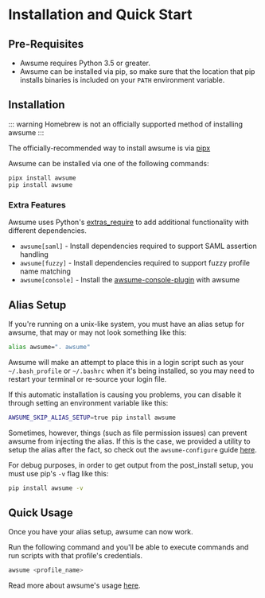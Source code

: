 # Installation and Quick Start

## Pre-Requisites

- Awsume requires Python 3.5 or greater.
- Awsume can be installed via pip, so make sure that the location that pip installs binaries is included on your `PATH` environment variable.

## Installation

::: warning
Homebrew is not an officially supported method of installing awsume
:::

The officially-recommended way to install awsume is via [pipx](https://pipxproject.github.io/pipx/)

Awsume can be installed via one of the following commands:

```
pipx install awsume
pip install awsume
```

### Extra Features

Awsume uses Python's [extras_require](https://setuptools.readthedocs.io/en/latest/setuptools.html#declaring-extras-optional-features-with-their-own-dependencies) to add additional functionality with different dependencies.

- `awsume[saml]` - Install dependencies required to support SAML assertion handling
- `awsume[fuzzy]` - Install dependencies required to support fuzzy profile name matching
- `awsume[console]` - Install the [awsume-console-plugin](https://github.com/trek10inc/awsume-console-plugin) with awsume

## Alias Setup

If you're running on a unix-like system, you must have an alias setup for awsume, that may or may not look something like this:

```bash
alias awsume=". awsume"
```

Awsume will make an attempt to place this in a login script such as your `~/.bash_profile` or `~/.bashrc` when it's being installed, so you may need to restart your terminal or re-source your login file.

If this automatic installation is causing you problems, you can disable it through setting an environment variable like this:

```bash
AWSUME_SKIP_ALIAS_SETUP=true pip install awsume
```

Sometimes, however, things (such as file permission issues) can prevent awsume from injecting the alias. If this is the case, we provided a utility to setup the alias after the fact, so check out the `awsume-configure` guide [here](../utilities/awsume-configure.md).

For debug purposes, in order to get output from the post_install setup, you must use pip's `-v` flag like this:

```bash
pip install awsume -v
```

## Quick Usage

Once you have your alias setup, awsume can now work.

Run the following command and you'll be able to execute commands and run scripts with that profile's credentials.

```bash
awsume <profile_name>
```

Read more about awsume's usage [here](./usage.md).

